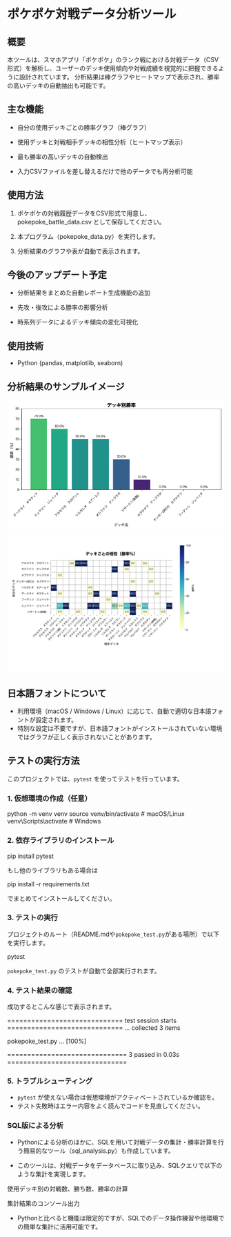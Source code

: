 # ポケポケ対戦データ分析ツール
## 概要
本ツールは、スマホアプリ「ポケポケ」のランク戦における対戦データ（CSV形式）を解析し、ユーザーのデッキ使用傾向や対戦成績を視覚的に把握できるように設計されています。
分析結果は棒グラフやヒートマップで表示され、勝率の高いデッキの自動抽出も可能です。

## 主な機能
- 自分の使用デッキごとの勝率グラフ（棒グラフ）

- 使用デッキと対戦相手デッキの相性分析（ヒートマップ表示）

- 最も勝率の高いデッキの自動検出

- 入力CSVファイルを差し替えるだけで他のデータでも再分析可能

## 使用方法
1. ポケポケの対戦履歴データをCSV形式で用意し、pokepoke_battle_data.csv として保存してください。

2. 本プログラム（pokepoke_data.py）を実行します。

3. 分析結果のグラフや表が自動で表示されます。

## 今後のアップデート予定
- 分析結果をまとめた自動レポート生成機能の追加

- 先攻・後攻による勝率の影響分析

- 時系列データによるデッキ傾向の変化可視化

## 使用技術
- Python (pandas, matplotlib, seaborn) 

## 分析結果のサンプルイメージ

![使用デッキ別勝率](images/winrate_by_deck.png)
![デッキ毎の相性](images/deck_matchup_heatmap.png)

## 日本語フォントについて
- 利用環境（macOS / Windows / Linux）に応じて、自動で適切な日本語フォントが設定されます。
- 特別な設定は不要ですが、日本語フォントがインストールされていない環境ではグラフが正しく表示されないことがあります。

## テストの実行方法

このプロジェクトでは、`pytest` を使ってテストを行っています。

### 1. 仮想環境の作成（任意）

python -m venv venv
source venv/bin/activate # macOS/Linux
venv\Scripts\activate # Windows

### 2. 依存ライブラリのインストール

pip install pytest

もし他のライブラリもある場合は

pip install -r requirements.txt

でまとめてインストールしてください。

### 3. テストの実行

プロジェクトのルート（README.mdや`pokepoke_test.py`がある場所）で以下を実行します。

pytest

`pokepoke_test.py` のテストが自動で全部実行されます。

### 4. テスト結果の確認

成功するとこんな感じで表示されます。

============================= test session starts =============================
...
collected 3 items

pokepoke_test.py ... [100%]

============================== 3 passed in 0.03s ==============================

### 5. トラブルシューティング

- `pytest` が使えない場合は仮想環境がアクティベートされているか確認を。  
- テスト失敗時はエラー内容をよく読んでコードを見直してください。

### SQL版による分析
- Pythonによる分析のほかに、SQLを用いて対戦データの集計・勝率計算を行う簡易的なツール（sql_analysis.py）も作成しています。

- このツールは、対戦データをデータベースに取り込み、SQLクエリで以下のような集計を実現します。

使用デッキ別の対戦数、勝ち数、勝率の計算

集計結果のコンソール出力

- Pythonと比べると機能は限定的ですが、SQLでのデータ操作練習や他環境での簡単な集計に活用可能です。

